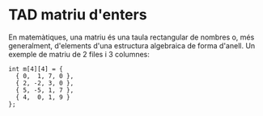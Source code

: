 # TAD matriu d'enters
En matemàtiques, una matriu és una taula rectangular de nombres o, més generalment, d'elements d'una estructura algebraica de forma d'anell. 
Un exemple de matriu de 2 files i 3 columnes:
~~~
int m[4][4] = {
  { 0,  1, 7, 0 },
  { 2, -2, 3, 0 },
  { 5, -5, 1, 7 },
  { 4,  0, 1, 9 }
};
~~~
